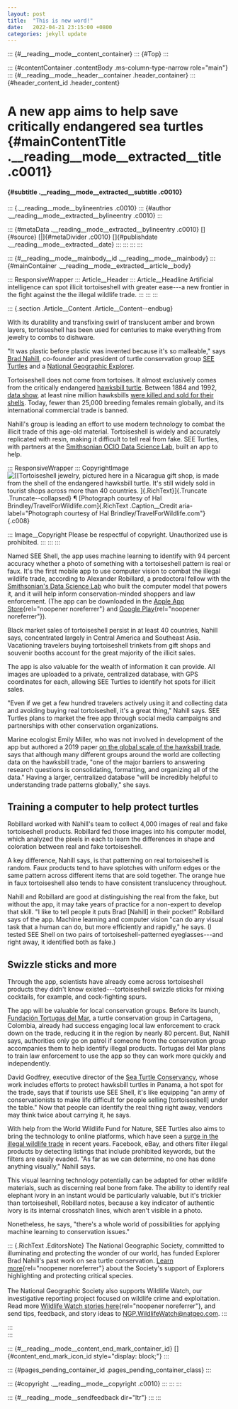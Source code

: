 ```yaml
---
layout: post
title:  "This is new word!"
date:   2022-04-21 23:15:00 +0800
categories: jekyll update
---
```

::: {#__reading__mode__content_container}
::: {#Top}
:::

::: {#contentContainer .contentBody .ms-column-type-narrow role="main"}
::: {#__reading__mode__header__container .header_container}
::: {#header_content_id .header_content}
# A new app aims to help save critically endangered sea turtles {#mainContentTitle .__reading__mode__extracted__title .c0011}

####  {#subtitle .__reading__mode__extracted__subtitle .c0010}

::: {.__reading__mode__bylineentries .c0010}
::: {#author .__reading__mode__extracted__bylineentry .c0010}
:::

::: {#metaData .__reading__mode__extracted__bylineentry .c0010}
[]{#source} [\|]{#metaDivider .c0010} []{#publishdate
.__reading__mode__extracted__date}
:::
:::
:::
:::

::: {#__reading__mode__mainbody__id .__reading__mode__mainbody}
::: {#mainContainer .__reading__mode__extracted__article__body}
<div>

::: ResponsiveWrapper
::: Article__Header
::: Article__Headline
Artificial intelligence can spot illicit tortoiseshell with greater
ease---a new frontier in the fight against the the illegal wildlife
trade.
:::
:::
:::

::: {.section .Article__Content .Article__Content--endbug}
<div>

With its durability and transfixing swirl of translucent amber and brown
layers, tortoiseshell has been used for centuries to make everything
from jewelry to combs to dishware.

"It was plastic before plastic was invented because it's so malleable,"
says [Brad Nahill](http://www.bradnahill.com/), co-founder and president
of turtle conservation group [SEE Turtles](https://www.seeturtles.org/)
and a [National Geographic
Explorer](https://www.nationalgeographic.org/find-explorers/brad-nahill).

Tortoiseshell does not come from tortoises. It almost exclusively comes
from the critically endangered [hawksbill
turtle](https://www.nationalgeographic.com/animals/reptiles/facts/hawksbill-sea-turtle).
Between 1884 and 1992, [data
show](https://www.science.org/doi/10.1126/sciadv.aav5948), at least nine
million hawksbills [were killed and sold for their
shells](https://www.nationalgeographic.com/animals/article/endangered-hawksbill-turtle-shell-trade-is-bigger-than-scientists-realized?loggedin=true).
Today, fewer than 25,000 breeding females remain globally, and its
international commercial trade is banned.

Nahill's group is leading an effort to use modern technology to combat
the illicit trade of this age-old material. Tortoiseshell is widely and
accurately replicated with resin, making it difficult to tell real from
fake. SEE Turtles, with partners at the [Smithsonian OCIO Data Science
Lab](https://datascience.si.edu/), built an app to help.

::: ResponsiveWrapper
::: CopyrightImage
![[[Tortoiseshell jewelry, pictured here in a Nicaragua gift shop, is
made from the shell of the endangered hawksbill turtle. It\'s still
widely sold in tourist shops across more than 40
countries. ]{.RichText}]{.Truncate .Truncate--collapsed} ¶ [Photograph
courtesy of Hal Brindley/TravelForWildlife.com]{.RichText
.Caption__Credit
aria-label="Photograph courtesy of Hal Brindley/TravelForWildlife.com"}](IMG_4834.jpg){.c008}

::: Image__Copyright
Please be respectful of copyright. Unauthorized use is prohibited.
:::
:::
:::

Named SEE Shell, the app uses machine learning to identify with 94
percent accuracy whether a photo of something with a tortoiseshell
pattern is real or faux. It's the first mobile app to use computer
vision to combat the illegal wildlife trade, according to Alexander
Robillard, a predoctoral fellow with the [Smithsonian's Data Science
Lab](https://datascience.si.edu/) who built the computer model that
powers it, and it will help inform conservation-minded shoppers and law
enforcement. (The app can be downloaded in the [Apple App
Store](https://apps.apple.com/us/app/see-shell-by-seeturtles-org/id1572511434){rel="noopener noreferrer"}
and [Google
Play](https://play.google.com/store/apps/details?gl=US&hl=en_US&id=org.seeturtles.see_shell){rel="noopener noreferrer"}).

Black market sales of tortoiseshell persist in at least 40 countries,
Nahill says, concentrated largely in Central America and Southeast Asia.
Vacationing travelers buying tortoiseshell trinkets from gift shops and
souvenir booths account for the great majority of the illicit sales.

The app is also valuable for the wealth of information it can provide.
All images are uploaded to a private, centralized database, with GPS
coordinates for each, allowing SEE Turtles to identify hot spots for
illicit sales.

"Even if we get a few hundred travelers actively using it and collecting
data and avoiding buying real tortoiseshell, it's a great thing," Nahill
says. SEE Turtles plans to market the free app through social media
campaigns and partnerships with other conservation organizations.

Marine ecologist Emily Miller, who was not involved in development of
the app but authored a 2019 paper [on the global scale of the hawksbill
trade](https://www.science.org/doi/10.1126/sciadv.aav5948), says that
although many different groups around the world are collecting data on
the hawksbill trade, "one of the major barriers to answering research
questions is consolidating, formatting, and organizing all of the data."
Having a larger, centralized database "will be incredibly helpful to
understanding trade patterns globally," she says.

## Training a computer to help protect turtles

Robillard worked with Nahill's team to collect 4,000 images of real and
fake tortoiseshell products. Robillard fed those images into his
computer model, which analyzed the pixels in each to learn the
differences in shape and coloration between real and fake tortoiseshell.

A key difference, Nahill says, is that patterning on real tortoiseshell
is random. Faux products tend to have splotches with uniform edges or
the same pattern across different items that are sold together. The
orange hue in faux tortoiseshell also tends to have consistent
translucency throughout.

Nahill and Robillard are good at distinguishing the real from the fake,
but without the app, it may take years of practice for a non-expert to
develop that skill. "I like to tell people it puts Brad \[Nahill\] in
their pocket!" Robillard says of the app. Machine learning and computer
vision "can do any visual task that a human can do, but more efficiently
and rapidly," he says. (I tested SEE Shell on two pairs of
tortoiseshell-patterned eyeglasses---and right away, it identified both
as fake.)

## Swizzle sticks and more

Through the app, scientists have already come across tortoiseshell
products they didn't know existed---tortoiseshell swizzle sticks for
mixing cocktails, for example, and cock-fighting spurs.

The app will be valuable for local conservation groups. Before its
launch, [Fundación Tortugas del
Mar](https://www.facebook.com/fundaciontortugasdelmar/), a turtle
conservation group in Cartagena, Colombia, already had success engaging
local law enforcement to crack down on the trade, reducing it in the
region by nearly 80 percent. But, Nahill says, authorities only go on
patrol if someone from the conservation group accompanies them to help
identify illegal products. Tortugas del Mar plans to train law
enforcement to use the app so they can work more quickly and
independently.

David Godfrey, executive director of the [Sea Turtle
Conservancy](https://conserveturtles.org/), whose work includes efforts
to protect hawksbill turtles in Panama, a hot spot for the trade, says
that if tourists use SEE Shell, it's like equipping "an army of
conservationists to make life difficult for people selling
\[tortoiseshell\] under the table." Now that people can identify the
real thing right away, vendors may think twice about carrying it, he
says.

With help from the World Wildlife Fund for Nature, SEE Turtles also aims
to bring the technology to online platforms, which have seen a [surge in
the illegal wildlife
trade](https://www.nationalgeographic.com/animals/article/how-internet-fuels-illegal-wildlife-trade?loggedin=true)
in recent years. Facebook, eBay, and others filter illegal products by
detecting listings that include prohibited keywords, but the filters are
easily evaded. "As far as we can determine, no one has done anything
visually," Nahill says.

This visual learning technology potentially can be adapted for other
wildlife materials, such as discerning real bone from fake. The ability
to identify real elephant ivory in an instant would be particularly
valuable, but it's trickier than tortoiseshell, Robillard notes, because
a key indicator of authentic ivory is its internal crosshatch lines,
which aren't visible in a photo.

Nonetheless, he says, "there's a whole world of possibilities for
applying machine learning to conservation issues."

::: {.RichText .EditorsNote}
The National Geographic Society, committed to illuminating and
protecting the wonder of our world, has funded Explorer Brad Nahill's
past work on sea turtle conservation. [Learn
more](https://www.nationalgeographic.com/impact/wildlife){rel="noopener noreferrer"}
about the Society's support of Explorers highlighting and protecting
critical species.\
\
The National Geographic Society also supports Wildlife Watch, our
investigative reporting project focused on wildlife crime and
exploitation. Read more [Wildlife Watch stories
here](http://news.nationalgeographic.com/wildlife-watch/){rel="noopener noreferrer"},
and send tips, feedback, and story ideas to
[NGP.WildlifeWatch@natgeo.com](https://www.nationalgeographic.com/animals/article/mailto:NGP.WildlifeWatch@natgeo.com).
:::

</div>
:::

</div>
:::

::: {#__reading__mode__content_end_mark_container_id}
[]{#content_end_mark_icon_id style="display: block;"}
:::

::: {#pages_pending_container_id .pages_pending_container_class}
:::

::: {#copyright .__reading__mode__copyright .c0010}
:::
:::
:::

::: {#__reading__mode__sendfeedback dir="ltr"}
:::
:::

